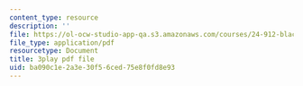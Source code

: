 ```yaml
---
content_type: resource
description: ''
file: https://ol-ocw-studio-app-qa.s3.amazonaws.com/courses/24-912-black-matters-introduction-to-black-studies-spring-2017/ba090c1e2a3e30f56ced75e8f0fd8e93_WdQUiCPvcvw.pdf
file_type: application/pdf
resourcetype: Document
title: 3play pdf file
uid: ba090c1e-2a3e-30f5-6ced-75e8f0fd8e93
---
```

